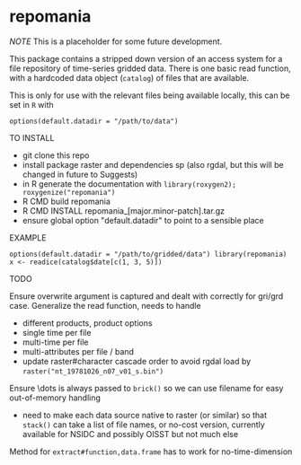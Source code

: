 repomania
=========================================

*NOTE* This is a placeholder for some future development. 

This package contains a stripped down version of an access system for a file repository of time-series gridded data. There is one basic read function, with a hardcoded data object (`catalog`) of files that are available. 

This is only for use with the relevant files being available locally, this can be set in `R` with 

`options(default.datadir = "/path/to/data")`

TO INSTALL
- git clone this repo
- install package raster and dependencies sp (also rgdal, but this will be changed in future to Suggests)
- in R generate the documentation with `library(roxygen2); roxygenize("repomania")`
- R CMD build repomania
- R CMD INSTALL repomania_[major.minor-patch].tar.gz
- ensure global option "default.datadir" to point to a sensible place

EXAMPLE

`options(default.datadir = "/path/to/gridded/data")
library(repomania)
x <- readice(catalog$date[c(1, 3, 5)])`

TODO

Ensure overwrite argument is captured and dealt with correctly for gri/grd case. 
Generalize the read function, needs to handle
 - different products, product options
 - single time per file
 - multi-time per file
 - multi-attributes per file / band
 - update raster#character cascade order to avoid rgdal load by `raster("nt_19781026_n07_v01_s.bin")`

Ensure \dots is always passed to `brick()` so we can use filename for easy out-of-memory handling
- need to make each data source native to raster (or similar) so that `stack()` can take a list of file names, or no-cost version, currently available for NSIDC and possibly OISST but not much else

Method for `extract#function,data.frame` has to work for no-time-dimension



